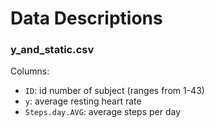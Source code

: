 # Data Descriptions

### y_and_static.csv

Columns:
  - `ID`: id number of subject (ranges from 1-43)
  - `y`: average resting heart rate 
  - `Steps.day.AVG`: average steps per day 
